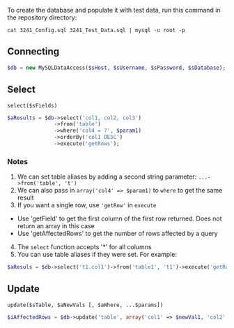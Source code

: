 To create the database and populate it with test data, run this command in the repository directory:

`cat 3241_Config.sql 3241_Test_Data.sql | mysql -u root -p`

## Connecting
```php
$db = new MySQLDataAccess($sHost, $sUsername, $sPassword, $sDatabase);
```

## Select
```select($sFields)```
```php
$aResults = $db->select('col1, col2, col3')
               ->from('table')
               ->where('col4 = ?', $param1)
               ->orderBy('col1 DESC')
               ->execute('getRows');
```
### Notes
1. We can set table aliases by adding a second string parameter: `...->from('table', 't')`
2. We can also pass in `array('col4' => $param1)` to `where` to get the same result
3. If you want a single row, use `'getRow'` in `execute`
  * Use 'getField' to get the first column of the first row returned. Does not return an array in this case
  * Use 'getAffectedRows' to get the number of rows affected by a query
4. The `select` function accepts '*' for all columns
5. You can use table aliases if they were set. For example:
```php
$aResuls = $db->select('t1.col1')->from('table1', 't1')->execute('getRows');
```

## Update
`update($sTable, $aNewVals [, $aWhere, ...$params])`
```php
$iAffectedRows = $db->update('table', array('col1' => $newVal1, 'col2' => $newVal2), "col2 > ?", $someParam)
```
